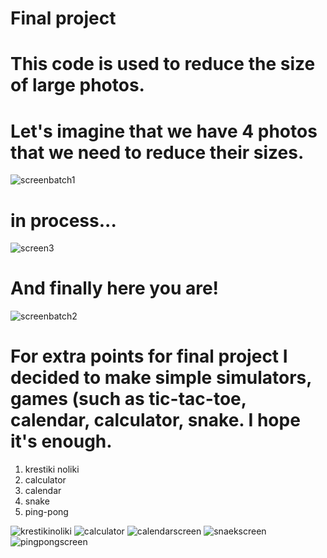 # Final project
# This code is used to reduce the size of large photos.

# Let's imagine that we have 4 photos that we need to reduce their sizes.
![screenbatch1](https://user-images.githubusercontent.com/102854080/171133856-c9a79243-fbf6-4002-9cf7-a258e12a4f27.png)
# in process...
![screen3](https://user-images.githubusercontent.com/102854080/171135448-4b3d7855-2aa0-4abd-8549-c34eda064c9a.png)
# And finally here you are!
![screenbatch2](https://user-images.githubusercontent.com/102854080/171135578-1cd87743-3e97-45bf-86f3-117097a4ca57.png)


# For extra points for final project I decided to make simple simulators, games (such as tic-tac-toe, calendar, calculator, snake. I hope it's enough. 
 1) krestiki noliki
 2) calculator
 3) calendar
 4) snake
 5) ping-pong


![krestikinoliki](https://user-images.githubusercontent.com/102854080/169684642-b7a11ff1-1804-498c-b478-c87fe88ddba1.png)
![calculator](https://user-images.githubusercontent.com/102854080/169684623-660c80e8-1d2a-4e32-a9aa-e26c2db36258.png)
![calendarscreen](https://user-images.githubusercontent.com/102854080/169684581-0447c05d-cac3-4900-a6fc-eb526f6df71f.png)
![snaekscreen](https://user-images.githubusercontent.com/102854080/171040469-fae2d84b-93b7-480d-87ab-7f6a63075b0a.png)
![pingpongscreen](https://user-images.githubusercontent.com/102854080/169743757-47fc3974-295e-4117-acc9-f60371462790.png)



